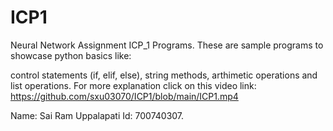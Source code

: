 # ICP1
Neural Network Assignment ICP_1 Programs. These are sample programs to showcase python basics like:

control statements (if, elif, else),
string methods,
arthimetic operations and list operations.
For more explanation click on this video link: https://github.com/sxu03070/ICP1/blob/main/ICP1.mp4

Name: Sai Ram Uppalapati Id: 700740307.
